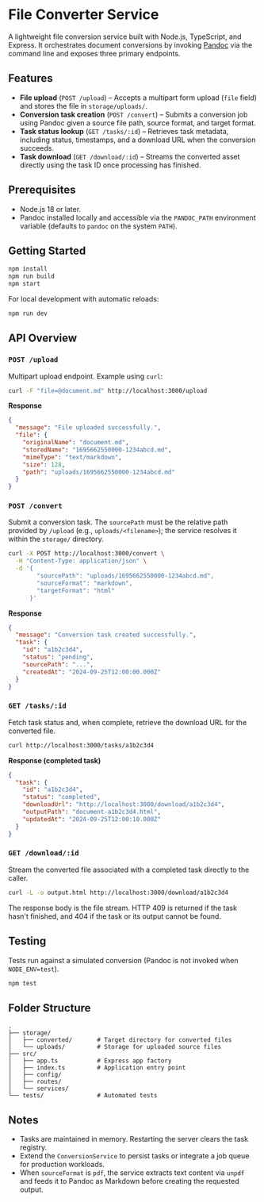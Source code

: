 # File Converter Service

A lightweight file conversion service built with Node.js, TypeScript, and Express. It orchestrates document conversions by invoking [Pandoc](https://pandoc.org/) via the command line and exposes three primary endpoints.

## Features

- **File upload** (`POST /upload`) – Accepts a multipart form upload (`file` field) and stores the file in `storage/uploads/`.
- **Conversion task creation** (`POST /convert`) – Submits a conversion job using Pandoc given a source file path, source format, and target format.
- **Task status lookup** (`GET /tasks/:id`) – Retrieves task metadata, including status, timestamps, and a download URL when the conversion succeeds.
- **Task download** (`GET /download/:id`) – Streams the converted asset directly using the task ID once processing has finished.

## Prerequisites

- Node.js 18 or later.
- Pandoc installed locally and accessible via the `PANDOC_PATH` environment variable (defaults to `pandoc` on the system `PATH`).

## Getting Started

```bash
npm install
npm run build
npm start
```

For local development with automatic reloads:

```bash
npm run dev
```

## API Overview

### `POST /upload`

Multipart upload endpoint. Example using `curl`:

```bash
curl -F "file=@document.md" http://localhost:3000/upload
```

**Response**

```json
{
  "message": "File uploaded successfully.",
  "file": {
    "originalName": "document.md",
    "storedName": "1695662550000-1234abcd.md",
    "mimeType": "text/markdown",
    "size": 128,
    "path": "uploads/1695662550000-1234abcd.md"
  }
}
```

### `POST /convert`

Submit a conversion task. The `sourcePath` must be the relative path provided by `/upload` (e.g., `uploads/<filename>`); the service resolves it within the `storage/` directory.

```bash
curl -X POST http://localhost:3000/convert \
  -H "Content-Type: application/json" \
  -d '{
        "sourcePath": "uploads/1695662550000-1234abcd.md",
        "sourceFormat": "markdown",
        "targetFormat": "html"
      }'
```

**Response**

```json
{
  "message": "Conversion task created successfully.",
  "task": {
    "id": "a1b2c3d4",
    "status": "pending",
    "sourcePath": "...",
    "createdAt": "2024-09-25T12:00:00.000Z"
  }
}
```

### `GET /tasks/:id`

Fetch task status and, when complete, retrieve the download URL for the converted file.

```bash
curl http://localhost:3000/tasks/a1b2c3d4
```

**Response (completed task)**

```json
{
  "task": {
    "id": "a1b2c3d4",
    "status": "completed",
    "downloadUrl": "http://localhost:3000/download/a1b2c3d4",
    "outputPath": "document-a1b2c3d4.html",
    "updatedAt": "2024-09-25T12:00:10.000Z"
  }
}
```

### `GET /download/:id`

Stream the converted file associated with a completed task directly to the caller.

```bash
curl -L -o output.html http://localhost:3000/download/a1b2c3d4
```

The response body is the file stream. HTTP 409 is returned if the task hasn't finished, and 404 if the task or its output cannot be found.

## Testing

Tests run against a simulated conversion (Pandoc is not invoked when `NODE_ENV=test`).

```bash
npm test
```

## Folder Structure

```
.
├── storage/
│   ├── converted/       # Target directory for converted files
│   └── uploads/         # Storage for uploaded source files
├── src/
│   ├── app.ts           # Express app factory
│   ├── index.ts         # Application entry point
│   ├── config/
│   ├── routes/
│   └── services/
└── tests/               # Automated tests
```

## Notes

- Tasks are maintained in memory. Restarting the server clears the task registry.
- Extend the `ConversionService` to persist tasks or integrate a job queue for production workloads.
- When `sourceFormat` is `pdf`, the service extracts text content via `unpdf` and feeds it to Pandoc as Markdown before creating the requested output.
